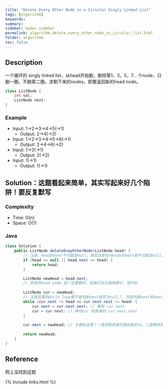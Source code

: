 ```yaml
---
title: "Delete Every Other Node in a Circular Singly Linked List"
tags: [algorithm]
keywords:
summary:
sidebar: mydoc_sidebar
permalink: algorithm_delete_every_other_node_in_circular_list.html
folder: algorithm
toc: false
---
```


## Description
一个循环的 singly linked list，从head开始删，删除第1，3，5，7... 个node，只删一圈，不删第二圈。求剩下来的nodes，即要返回新的head node。
```java
class ListNode {
    int val;
    ListNode next;
}
```

### Example
* Input: 1->2->3->4->5(->1)
  * Output: 2->4(->2)
* Input: 1->2->3->4->5->6(->1)
  * Output: 2->4->6(->2)
* Input: 1->2(->1)
  * Output: 2(->2)
* Input: 1(->1)
  * Output: 1(->1)
  
## Solution：这题看起来简单，其实写起来好几个陷阱！要反复默写

### Complexity
* Time: O(n)
* Space: O(1)

### Java
```java
class Solution {
    public ListNode deleteEveyOtherNode(ListNode head) {
        // 注意，head的next不可能是null，其实这里任何node的next都不可能是null，因为是循环list
        if (head == null || head.next == head) {
            return head;
        }

        ListNode newHead = head.next;
        // 原本的head node 是一定要删的，但我们在后面再删它，很巧妙
        
        ListNode cur = newHead;
        // 注意这里的while loop都不是判断next是否为null了，而是判断next和next.next是否为原本的head
        while (cur.next != head && cur.next.next != head) {
            cur.next = cur.next.next; // 删除 cur.next
            cur = cur.next; // 移动cur 到原来的 cur.next.next
        }
        
        cur.next = newHead; // 关键在这里！一是把新的尾巴接到新的头，二是删除原来的head node！
        
        return newHead;
    }
}
```

## Reference
网上没找到这题

{% include links.html %}

